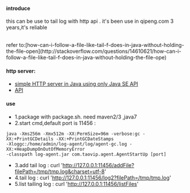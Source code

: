 #### introduce
this can be use to tail log with http api . it's been use in qipeng.com 3 years,it's reliable

<br/>
refer to:[how-can-i-follow-a-file-like-tail-f-does-in-java-without-holding-the-file-open](http://stackoverflow.com/questions/14610621/how-can-i-follow-a-file-like-tail-f-does-in-java-without-holding-the-file-ope)

#### http server:

- [simple HTTP server in Java using only Java SE API](http://stackoverflow.com/questions/3732109/simple-http-server-in-java-using-only-java-se-api)
- [API](http://docs.oracle.com/javase/6/docs/jre/api/net/httpserver/spec/com/sun/net/httpserver/package-frame.html)


#### use
- 1.package with package.sh. need maven2/3 ,java7
- 2.start cmd,default port is 11456 :
```
java -Xms256m -Xmx512m -XX:PermSize=96m -verbose:gc -XX:+PrintGCDetails -XX:+PrintGCDateStamps
-Xloggc:/home/admin/log-agent/log/agent-gc.log -XX:+HeapDumpOnOutOfMemoryError
-classpath log-agent.jar com.taovip.agent.AgentStartUp [port]
```
- 3.add tail log :     curl 'http://127.0.0.1:11456/addFile?filePath=/tmp/tmp.log&charset=utf-8'
- 4.tail log :         curl 'http://127.0.0.1:11456/log2?filePath=/tmp/tmp.log'
- 5.list tailing log : curl 'http://127.0.0.1:11456/listFiles'
